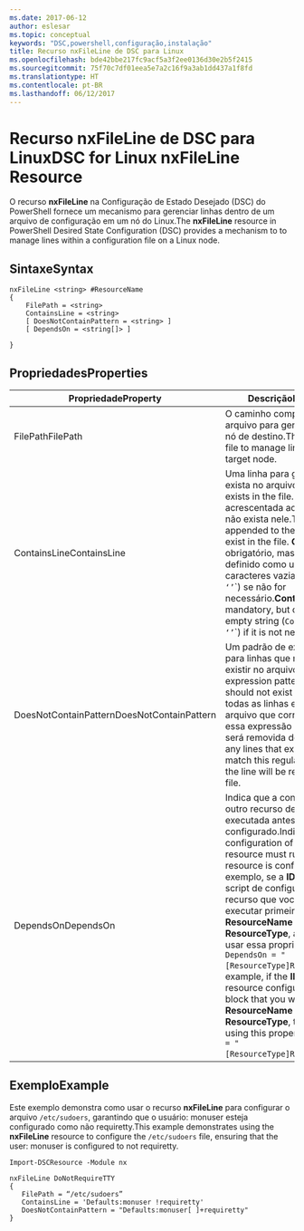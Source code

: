 ```yaml
---
ms.date: 2017-06-12
author: eslesar
ms.topic: conceptual
keywords: "DSC,powershell,configuração,instalação"
title: Recurso nxFileLine de DSC para Linux
ms.openlocfilehash: bde42bbe217fc9acf5a3f2ee0136d30e2b5f2415
ms.sourcegitcommit: 75f70c7df01eea5e7a2c16f9a3ab1dd437a1f8fd
ms.translationtype: HT
ms.contentlocale: pt-BR
ms.lasthandoff: 06/12/2017
---
```

# <a name="dsc-for-linux-nxfileline-resource"></a><span data-ttu-id="0c3b2-103">Recurso nxFileLine de DSC para Linux</span><span class="sxs-lookup"><span data-stu-id="0c3b2-103">DSC for Linux nxFileLine Resource</span></span>

<span data-ttu-id="0c3b2-104">O recurso **nxFileLine** na Configuração de Estado Desejado (DSC) do PowerShell fornece um mecanismo para gerenciar linhas dentro de um arquivo de configuração em um nó do Linux.</span><span class="sxs-lookup"><span data-stu-id="0c3b2-104">The **nxFileLine** resource in PowerShell Desired State Configuration (DSC) provides a mechanism to to manage lines within a configuration file on a Linux node.</span></span>

## <a name="syntax"></a><span data-ttu-id="0c3b2-105">Sintaxe</span><span class="sxs-lookup"><span data-stu-id="0c3b2-105">Syntax</span></span>

```
nxFileLine <string> #ResourceName
{
    FilePath = <string>
    ContainsLine = <string>
    [ DoesNotContainPattern = <string> ]
    [ DependsOn = <string[]> ]

}
```

## <a name="properties"></a><span data-ttu-id="0c3b2-106">Propriedades</span><span class="sxs-lookup"><span data-stu-id="0c3b2-106">Properties</span></span>

|  <span data-ttu-id="0c3b2-107">Propriedade</span><span class="sxs-lookup"><span data-stu-id="0c3b2-107">Property</span></span> |  <span data-ttu-id="0c3b2-108">Descrição</span><span class="sxs-lookup"><span data-stu-id="0c3b2-108">Description</span></span> | 
|---|---|
| <span data-ttu-id="0c3b2-109">FilePath</span><span class="sxs-lookup"><span data-stu-id="0c3b2-109">FilePath</span></span>| <span data-ttu-id="0c3b2-110">O caminho completo até o arquivo para gerenciar linhas no nó de destino.</span><span class="sxs-lookup"><span data-stu-id="0c3b2-110">The full path to the file to manage lines in on the target node.</span></span>| 
| <span data-ttu-id="0c3b2-111">ContainsLine</span><span class="sxs-lookup"><span data-stu-id="0c3b2-111">ContainsLine</span></span>| <span data-ttu-id="0c3b2-112">Uma linha para garantir que exista no arquivo.</span><span class="sxs-lookup"><span data-stu-id="0c3b2-112">A line to ensure exists in the file.</span></span> <span data-ttu-id="0c3b2-113">Essa linha será acrescentada ao arquivo caso não exista nele.</span><span class="sxs-lookup"><span data-stu-id="0c3b2-113">This line will be appended to the file if it does not exist in the file.</span></span> <span data-ttu-id="0c3b2-114">**ContainsLine** é obrigatório, mas poderá ser definido como uma cadeia de caracteres vazia (`ContainsLine = ‘’`\`) se não for necessário.</span><span class="sxs-lookup"><span data-stu-id="0c3b2-114">**ContainsLine** is mandatory, but can be set to an empty string (`ContainsLine = ‘’`\`) if it is not needed.</span></span>| 
| <span data-ttu-id="0c3b2-115">DoesNotContainPattern</span><span class="sxs-lookup"><span data-stu-id="0c3b2-115">DoesNotContainPattern</span></span>| <span data-ttu-id="0c3b2-116">Um padrão de expressão regular para linhas que não devem existir no arquivo.</span><span class="sxs-lookup"><span data-stu-id="0c3b2-116">A regular expression pattern for lines that should not exist in the file.</span></span> <span data-ttu-id="0c3b2-117">Para todas as linhas existentes no arquivo que correspondem a essa expressão regular, a linha será removida do arquivo.</span><span class="sxs-lookup"><span data-stu-id="0c3b2-117">For any lines that exist in the file that match this regular expression, the line will be removed from the file.</span></span>| 
| <span data-ttu-id="0c3b2-118">DependsOn</span><span class="sxs-lookup"><span data-stu-id="0c3b2-118">DependsOn</span></span> | <span data-ttu-id="0c3b2-119">Indica que a configuração de outro recurso deve ser executada antes de ele ser configurado.</span><span class="sxs-lookup"><span data-stu-id="0c3b2-119">Indicates that the configuration of another resource must run before this resource is configured.</span></span> <span data-ttu-id="0c3b2-120">Por exemplo, se a **ID** do bloco de script de configuração do recurso que você deseja executar primeiro for **ResourceName** e seu tipo for **ResourceType**, a sintaxe para usar essa propriedade será `DependsOn = "[ResourceType]ResourceName"`.</span><span class="sxs-lookup"><span data-stu-id="0c3b2-120">For example, if the **ID** of the resource configuration script block that you want to run first is **ResourceName** and its type is **ResourceType**, the syntax for using this property is `DependsOn = "[ResourceType]ResourceName"`.</span></span>| 

## <a name="example"></a><span data-ttu-id="0c3b2-121">Exemplo</span><span class="sxs-lookup"><span data-stu-id="0c3b2-121">Example</span></span>

<span data-ttu-id="0c3b2-122">Este exemplo demonstra como usar o recurso **nxFileLine** para configurar o arquivo `/etc/sudoers`, garantindo que o usuário: monuser esteja configurado como não requiretty.</span><span class="sxs-lookup"><span data-stu-id="0c3b2-122">This example demonstrates using the **nxFileLine** resource to configure the `/etc/sudoers` file, ensuring that the user: monuser is configured to not requiretty.</span></span>

```
Import-DSCResource -Module nx 

nxFileLine DoNotRequireTTY
{
   FilePath = “/etc/sudoers”
   ContainsLine = 'Defaults:monuser !requiretty'
   DoesNotContainPattern = "Defaults:monuser[ ]+requiretty"
} 
```

